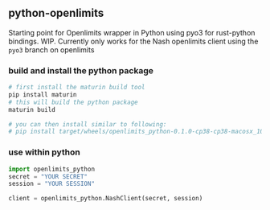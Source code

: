 ## python-openlimits

Starting point for Openlimits wrapper in Python using pyo3 for rust-python bindings. WIP. Currently only works for
the Nash openlimits client using the `pyo3` branch on openlimits

### build and install the python package

```bash
# first install the maturin build tool
pip install maturin
# this will build the python package 
maturin build

# you can then install similar to following:
# pip install target/wheels/openlimits_python-0.1.0-cp38-cp38-macosx_10_7_x86_64.whl
```

### use within python

```python
import openlimits_python
secret = "YOUR SECRET"
session = "YOUR SESSION"

client = openlimits_python.NashClient(secret, session)
```
